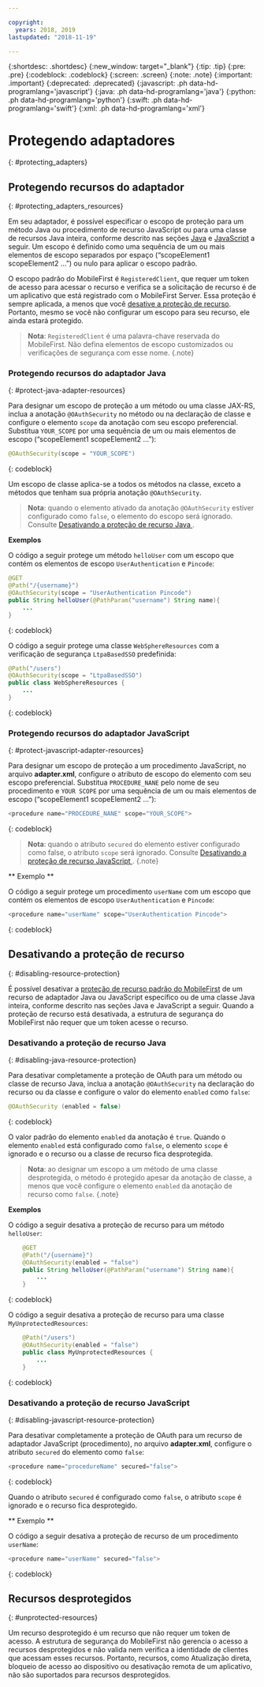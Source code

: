 ```yaml
---

copyright:
  years: 2018, 2019
lastupdated: "2018-11-19"

---
```


{:shortdesc: .shortdesc}
{:new_window: target="_blank"}
{:tip: .tip}
{:pre: .pre}
{:codeblock: .codeblock}
{:screen: .screen}
{:note: .note}
{:important: .important}
{:deprecated: .deprecated}
{:javascript: .ph data-hd-programlang='javascript'}
{:java: .ph data-hd-programlang='java'}
{:python: .ph data-hd-programlang='python'}
{:swift: .ph data-hd-programlang='swift'}
{:xml: .ph data-hd-programlang='xml'}

# Protegendo adaptadores
{: #protecting_adapters}

## Protegendo recursos do adaptador
{: #protecting_adapters_resources}

Em seu adaptador, é possível especificar o escopo de proteção para um método Java ou procedimento de recurso JavaScript ou para uma classe de recursos Java inteira, conforme descrito nas seções [Java](#protect-java-adapter-resources) e [JavaScript](#protect-javascript-adapter-resources) a seguir. Um escopo é definido como uma sequência de um ou mais elementos de escopo separados por espaço (“scopeElement1 scopeElement2 …”) ou nulo para aplicar o escopo padrão.

O escopo padrão do MobileFirst é `RegisteredClient`, que requer um token de acesso para acessar o recurso e verifica se a solicitação de recurso é de um aplicativo que está registrado com o MobileFirst Server. Essa proteção é sempre aplicada, a menos que você [desative a proteção de recurso](#disabling-resource-protection). Portanto, mesmo se você não configurar um escopo para seu recurso, ele ainda estará protegido.

>**Nota**: `RegisteredClient` é uma palavra-chave reservada do MobileFirst. Não defina elementos de escopo customizados ou verificações de segurança com esse nome.
{.note}

### Protegendo recursos do adaptador Java
{: #protect-java-adapter-resources}

Para designar um escopo de proteção a um método ou uma classe JAX-RS, inclua a anotação `@OAuthSecurity` no método ou na declaração de classe e configure o elemento `scope` da anotação com seu escopo preferencial. Substitua `YOUR_SCOPE` por uma sequência de um ou mais elementos de escopo (“scopeElement1 scopeElement2 …”):

```java
@OAuthSecurity(scope = "YOUR_SCOPE")
```
{: codeblock}

Um escopo de classe aplica-se a todos os métodos na classe, exceto a métodos que tenham sua própria anotação `@OAuthSecurity`.

>**Nota**: quando o elemento ativado da anotação `@OAuthSecurity` estiver configurado como `false`, o elemento do escopo será ignorado. Consulte  [ Desativando a proteção de recurso Java ](#disabling-java-resource-protection).

**Exemplos**

O código a seguir protege um método `helloUser` com um escopo que contém os elementos de escopo `UserAuthentication` e `Pincode`:

```java
@GET
@Path("/{username}")
@OAuthSecurity(scope = "UserAuthentication Pincode")
public String helloUser(@PathParam("username") String name){
    ...
}
```
{: codeblock}

O código a seguir protege uma classe `WebSphereResources` com a verificação de segurança `LtpaBasedSSO` predefinida:

```java
@Path("/users")
@OAuthSecurity(scope = "LtpaBasedSSO")
public class WebSphereResources {
    ...
}
```
{: codeblock}

### Protegendo recursos do adaptador JavaScript
{: #protect-javascript-adapter-resources}

Para designar um escopo de proteção a um procedimento JavaScript, no arquivo **adapter.xml**, configure o atributo de escopo do elemento <procedure> com seu escopo preferencial. Substitua `PROCEDURE_NANE` pelo nome de seu procedimento e `YOUR SCOPE` por uma sequência de um ou mais elementos de escopo (“scopeElement1 scopeElement2 …”):

```javascript
<procedure name="PROCEDURE_NANE" scope="YOUR_SCOPE">
```
{: codeblock}

>**Nota**: quando o atributo `secured` do elemento <procedure> estiver configurado como false, o atributo `scope` será ignorado. Consulte  [ Desativando a proteção de recurso JavaScript ](#disabling-javascript-resource-protection).
{.note}

** Exemplo **

O código a seguir protege um procedimento `userName` com um escopo que contém os elementos de escopo `UserAuthentication` e `Pincode`:

```javascript
<procedure name="userName" scope="UserAuthentication Pincode">
```
{: codeblock}

## Desativando a proteção de recurso
{: #disabling-resource-protection}

É possível desativar a [proteção de recurso padrão do MobileFirst](#protecting_adapters_resources) de um recurso de adaptador Java ou JavaScript específico ou de uma classe Java inteira, conforme descrito nas seções Java e JavaScript a seguir. Quando a proteção de recurso está desativada, a estrutura de segurança do MobileFirst não requer que um token acesse o recurso.

### Desativando a proteção de recurso Java
{: #disabling-java-resource-protection}

Para desativar completamente a proteção de OAuth para um método ou classe de recurso Java, inclua a anotação `@OAuthSecurity` na declaração do recurso ou da classe e configure o valor do elemento `enabled` como `false`:

```java
@OAuthSecurity (enabled = false)
```
{: codeblock}

O valor padrão do elemento `enabled` da anotação é `true`. Quando o elemento `enabled` está configurado como `false`, o elemento `scope` é ignorado e o recurso ou a classe de recurso fica desprotegida.

>**Nota**: ao designar um escopo a um método de uma classe desprotegida, o método é protegido apesar da anotação de classe, a menos que você configure o elemento `enabled` da anotação de recurso como `false`.
{.note}

**Exemplos**

O código a seguir desativa a proteção de recurso para um método `helloUser`:

```java
    @GET
    @Path("/{username}")
    @OAuthSecurity(enabled = "false")
    public String helloUser(@PathParam("username") String name){
        ...
    }
```
{: codeblock}

O código a seguir desativa a proteção de recurso para uma classe `MyUnprotectedResources`:

```java
    @Path("/users")
    @OAuthSecurity(enabled = "false")
    public class MyUnprotectedResources {
        ...
    }
```
{: codeblock}

### Desativando a proteção de recurso JavaScript
{: #disabling-javascript-resource-protection}

Para desativar completamente a proteção de OAuth para um recurso de adaptador JavaScript (procedimento), no arquivo **adapter.xml**, configure o atributo `secured` do elemento <procedure> como `false`:

```javascript
<procedure name="procedureName" secured="false">
```
{: codeblock}

Quando o atributo `secured` é configurado como `false`, o atributo `scope` é ignorado e o recurso fica desprotegido.

** Exemplo **

O código a seguir desativa a proteção de recurso de um procedimento `userName`:

```javascript
<procedure name="userName" secured="false">
```
{: codeblock}

## Recursos desprotegidos
{: #unprotected-resources}

Um recurso desprotegido é um recurso que não requer um token de acesso. A estrutura de segurança do MobileFirst não gerencia o acesso a recursos desprotegidos e não valida nem verifica a identidade de clientes que acessam esses recursos. Portanto, recursos, como Atualização direta, bloqueio de acesso ao dispositivo ou desativação remota de um aplicativo, não são suportados para recursos desprotegidos.

